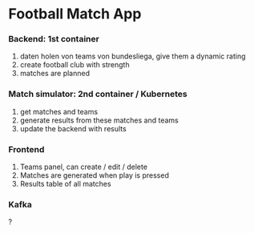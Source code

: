 # Football Match App

### Backend: 1st container 
1. daten holen von teams von bundesliega, give them a dynamic rating
2. create football club with strength
3. matches are planned

### Match simulator: 2nd container / Kubernetes
1. get matches and teams 
2. generate results from these matches and teams
3. update the backend with results

### Frontend
1. Teams panel, can create / edit / delete
2. Matches are generated when play is pressed
3. Results table of all matches

### Kafka
?
